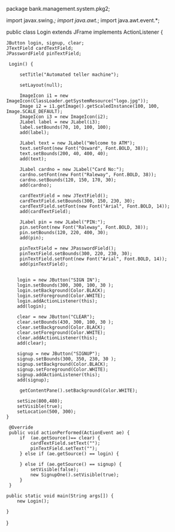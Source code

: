package bank.management.system.pkg2;

import javax.swing.*;
import java.awt.*;
import java.awt.event.*;

public class Login extends JFrame implements ActionListener {
    
    JButton login, signup, clear;
    JTextField cardTextField;
    JPasswordField pinTextField;
 
     Login() {
         
         setTitle("Automated teller machine");
         
         setLayout(null);
         
         ImageIcon i1 = new ImageIcon(ClassLoader.getSystemResource("logo.jpg"));
         Image i2 = i1.getImage().getScaledInstance(100, 100, Image.SCALE_DEFAULT);
         ImageIcon i3 = new ImageIcon(i2);
         JLabel label = new JLabel(i3);
         label.setBounds(70, 10, 100, 100);
         add(label);
         
         JLabel text = new JLabel("Welcome to ATM");
         text.setFont(new Font("Osward", Font.BOLD, 38));
         text.setBounds(200, 40, 400, 40);
         add(text);
         
         JLabel cardno = new JLabel("Card No:");
         cardno.setFont(new Font("Raleway", Font.BOLD, 38));
         cardno.setBounds(120, 150, 170, 30);
         add(cardno);
         
         cardTextField = new JTextField();
         cardTextField.setBounds(300, 150, 230, 30);
         cardTextField.setFont(new Font("Arial", Font.BOLD, 14));
         add(cardTextField);
         
         JLabel pin = new JLabel("PIN:");
         pin.setFont(new Font("Raleway", Font.BOLD, 38));
         pin.setBounds(120, 220, 400, 30);
         add(pin);
         
         pinTextField = new JPasswordField();
         pinTextField.setBounds(300, 220, 230, 30);
         pinTextField.setFont(new Font("Arial", Font.BOLD, 14));
         add(pinTextField);
         
         
        login = new JButton("SIGN IN");
        login.setBounds(300, 300, 100, 30 );
        login.setBackground(Color.BLACK);
        login.setForeground(Color.WHITE);
        login.addActionListener(this);   
        add(login);
        
        clear = new JButton("CLEAR");
        clear.setBounds(430, 300, 100, 30 );
        clear.setBackground(Color.BLACK);
        clear.setForeground(Color.WHITE);
        clear.addActionListener(this);
        add(clear);
        
        signup = new JButton("SIGNUP");
        signup.setBounds(300, 350, 230, 30 );
        signup.setBackground(Color.BLACK);
        signup.setForeground(Color.WHITE);
        signup.addActionListener(this);
        add(signup);
        
         getContentPane().setBackground(Color.WHITE);
         
        setSize(800,480);
        setVisible(true);
        setLocation(500, 300);
    }
     
     @Override
     public void actionPerformed(ActionEvent ae) {
         if  (ae.getSource()== clear) {
             cardTextField.setText("");
             pinTextField.setText("");
         } else if (ae.getSource() == login) {
             
         } else if (ae.getSource() == signup) {
             setVisible(false);
             new SignupOne().setVisible(true); 
         }
     }
  
    public static void main(String args[]) {
        new Login();
        
    }
}
 
